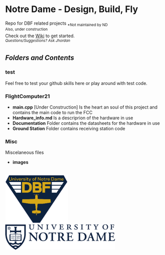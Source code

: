 # Notre Dame - Design, Build, Fly
Repo for DBF related projects  <sub>*Not maintained by ND </sub>  
<sup>Also, under construction</sup>  
Check out the [Wiki](https://github.com/jdnbaque/ND_DBF/wiki) to get started.  
<sup>*Questions/Suggestions? Ask Jhordan*</sup>

## ***Folders and Contents***
### test
Feel free to test your github skills here or play around with test code.

### FlightComputer21
- **main.cpp** [Under Construction] Is the heart an soul of this project and contains the main code to run the FCC 
- **Hardware_info.md** Is a descriprion of the hardware in use
- **Documentation** Folder contains the datasheets for the hardware in use
- **Ground Station** Folder contains receiving station code

### Misc
Miscelaneous files
- **images** 
## 

<img src="https://github.com/jdnbaque/ND_DBF/blob/main/Misc/images/DBF_TriBlue.png" alt="DBF" width="200"/> <img src="https://github.com/jdnbaque/ND_DBF/blob/main/Misc/images/ND_mark_blueM.png" alt="ND" width="350"/>
